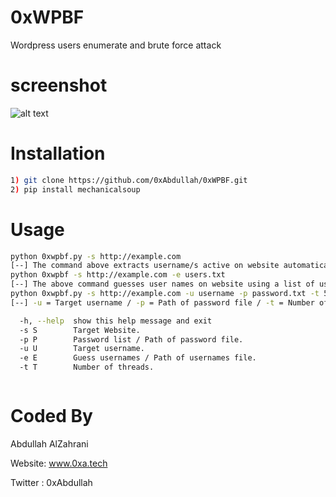 # 0xWPBF
Wordpress users enumerate and brute force attack
# screenshot
![alt text](https://github.com/0xAbdullah/0xWPBF/blob/master/Screenshot.gif)
# Installation
```bash
1) git clone https://github.com/0xAbdullah/0xWPBF.git
2) pip install mechanicalsoup
```
# Usage
```bash
python 0xwpbf.py -s http://example.com
[--] The command above extracts username/s active on website automatically
python 0xwpbf -s http://example.com -e users.txt
[--] The above command guesses user names on website using a list of usernames
python 0xwpbf.py -s http://example.com -u username -p password.txt -t 5
[--] -u = Target username / -p = Path of password file / -t = Number of threads

  -h, --help  show this help message and exit
  -s S        Target Website.
  -p P        Password list / Path of password file.
  -u U        Target username.
  -e E        Guess usernames / Path of usernames file.
  -t T        Number of threads.



```
# Coded By
Abdullah AlZahrani

Website: www.0xa.tech

Twitter : 0xAbdullah
